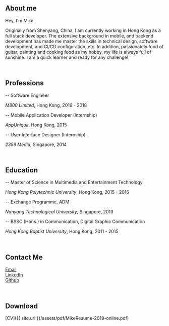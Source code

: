 ## About me

Hey, I'm Mike.

Originally from Shenyang, China, I am currently working in Hong Kong as a full stack developer. The extensive background in mobile, and backend development has made me master the skills in technical design, software development, and CI/CD configuration, etc. In addition, passionately fond of guitar, painting and cooking food as my hobby, my life is always full of sunshine. I am a quick learner and ready for any challenge!

<br/>

## Professions

-- Software Engineer

*M800 Limited*, Hong Kong, 2016 - 2018

-- Mobile Application Developer (Internship)

*AppUnique*, Hong Kong, 2015

-- User Interface Designer (Internship)

*2359 Media*, Singapore, 2014

<br/>

## Education

-- Master of Science in Multimedia and Entertainment Technology

*Hong Kong Polytechnic University*, Hong Kong, 2015 - 2016

-- Exchange Programme, ADM

*Nanyang Technological University*, Singapore, 2013

-- BSSC (Hons.) in Communication, Digital Graphic Communication

*Hong Kong Baptist University*, Hong Kong, 2011 - 2015

<br/>

## Contact Me

[Email](mailto:12051594@life.hkbu.edu.hk)
<br/>
[LinkedIn](https://www.linkedin.com/in/mikemikezhu/)
<br/>
[Github](https://github.com/mikemikezhu)

<br/>

## Download

[CV]({{ site.url }}/assets/pdf/MikeResume-2019-online.pdf)
